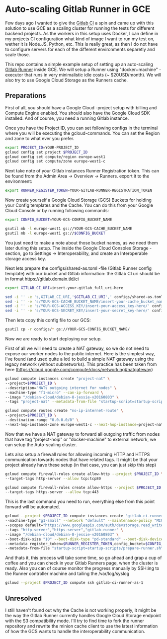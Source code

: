 # Auto-scaling Gitlab Runner in GCE

Few days ago I wanted to give the [Gitlab CI](https://about.gitlab.com/gitlab-ci/) a spin and came up with this solution to use
GCE as a scaling cluster for running the tests for different backend projects.
As the workers in this setup uses Docker, I can define in my projects CI configuration what kind of image I want to run my test on,
wether it is Node.JS, Python, etc. This is really great, as then I do not have to configure servers for each of the different
environments separetly and scale those.

This repo contains a simple example setup of setting up an auto-scaling [Gitlab Runner](https://gitlab.com/gitlab-org/gitlab-ci-multi-runner) inside GCE.
We will setup a Runner using "docker+machine" -executor that runs in very minimalistic idle costs (~ $20USD/month).
We will also try to use Google Cloud Storage as the Runners cache.

## Preparations

First of all, you should have a Google Cloud -project setup with billing and Compute Engine enabled.
You should also have the Google Cloud SDK installed.
And of course, you need a running Gitlab instance.

Once you have the Project ID, you can set following configs in the terminal where you will be executing the
gcloud-commands. You can set the Region and zone to what ever you prefer.

```sh
export PROJECT_ID=YOUR-PROJECT_ID
gcloud config set project $PROJECT_ID
gcloud config set compute/region europe-west1
gcloud config set compute/zone europe-west1-c
```

Next take note of your Gitlab instances Runner Registration token. This can be found from the Admin Area -> Overview -> Runners.
export it to the environment:

```sh
export RUNNER_REGISTER_TOKEN=YOUR-GITLAB-RUNNER-REGISTRATION_TOKEN
```

Now create yourself a Google Cloud Storage (GCS) Buckets for holding your Config templates and the Cache.
You can do this from your Google Cloud Console or by running following commands:

```sh
export CONFIG_BUCKET=YOUR-GCS-CONFIG_BUCKET_NAME

gsutil mb -l europe-west1 gs://YOUR-GCS-CACHE_BUCKET_NAME
gsutil mb -l europe-west1 gs://$CONFIG_BUCKET
```

You just need to make a note about those bucket names, as we need them later during this setup.
The inside the Google Cloud Consoles Storage -section, go to Settings -> Interoperability, and create
an Interoperable storage access key.

Next lets prepare the configs/shared-as.toml -file (Gitlab Runner config template) with our bucket and Gitlab information:
the Gitlab CI uri should be in format https://gitlab.domain.tld/ci

```sh
export GITLAB_CI_URI=insert-your-gitlab_full_uri-here

sed -i '' -e 's,GITLAB_CI_URI,'$GITLAB_CI_URI',' configs/shared-as.toml
sed -i '' -e 's/YOUR-GCS-CACHE_BUCKET_NAME/insert-your-cache_bucket_name-here/' configs/shared-as.toml
sed -i '' -e 's/YOUR-GCS-ACCESS_KEY/insert-your-access_key-here/' configs/shared-as.toml
sed -i '' -e 's/YOUR-GCS-SECRET_KEY/insert-your-secret_key-here/' configs/shared-as.toml
```

Then lets copy this config file to our GCS:

```sh
gsutil cp -r configs/* gs://YOUR-GCS-CONFIG_BUCKET_NAME/
```

Now we are ready to start deploying our setup.

First of all we will need to create a NAT gateway, so we do not need to expose our worker nodes to the public internet.
Here is the simplest way, I've found (and used quite a lot) to build a simple NAT gateway using the legacy network (without subnetworks).
This practice has been taken from here (https://cloud.google.com/compute/docs/networking#natgateway)

```sh
gcloud compute instances create "project-nat" \
--project=$PROJECT_ID \
--description="NATs outgoing internet for nodes" \
--machine-type "f1-micro" --can-ip-forward \
--image "/debian-cloud/debian-8-jessie-v20160803" \
--tags "project-nat" --metadata-from-file "startup-script=startup-scripts/configure-nat-gw.sh"

gcloud compute routes create "no-ip-internet-route" \
--project=$PROJECT_ID \
--destination-range "0.0.0.0/0" \
--next-hop-instance-zone europe-west1-c --next-hop-instance=project-nat --tags "project-noip","docker-machine" --priority 200
```

Now that we have a NAT gateway to forward all outgoing traffic from nodes that have tag "project-noip" or "docker-machine" to external network, we can setup the Auto-scaling cluster.

Lets also setup a firewall rules for allowing incoming HTTP and HTTPS communication towards nodes that have related tags.
It might be that your project already have these setup (in that case, you can just skip this step)

```sh
gcloud compute firewall-rules create allow-http --project $PROJECT_ID \
--target-tags http-server --allow tcp:tcp80

gcloud compute firewall-rules create allow-https --project $PROJECT_ID \
--target-tags https-server --allow tcp:443
```

This is the last command you need to run, everything else from this point forward will be automated.

```sh
gcloud --project $PROJECT_ID compute instances create "gitlab-ci-runner-as-1" \
--machine-type "g1-small" --network "default" --maintenance-policy "MIGRATE" \
--scopes default="https://www.googleapis.com/auth/devstorage.read_write","https://www.googleapis.com/auth/logging.write","https://www.googleapis.com/auth/monitoring.write","https://www.googleapis.com/auth/servicecontrol","https://www.googleapis.com/auth/service.management.readonly","https://www.googleapis.com/auth/compute" \
--tags "http-server","https-server","gitlab-runner" \
--image "/debian-cloud/debian-8-jessie-v20160803" \
--boot-disk-size "10" --boot-disk-type "pd-standard" --boot-disk-device-name "gitlab-ci-runner-as-1" \
--metadata register_token=$RUNNER_REGISTER_TOKEN,config_bucket=$CONFIG_BUCKET,runner_name=gitlab-ci-runner-as-1,gitlab_uri=$GITLAB_CI_URI,runner_tags=backend \
--metadata-from-file "startup-script=startup-scripts/prepare-runner.sh"
```

And thats it, this process will take some time, so go ahead and grap a cup of coffee and you can check in your Gitlab Runners page,
when the cluster is ready.
Also you can of course monitor the progress manually by SSH:ing to the Runner controller machine and tailing the /var/log/syslog

```sh
gcloud --project $PROJECT_ID compute ssh gitlab-ci-runner-as-1
```

## Unresolved

I still haven't found out why the Cache is not working properly, it might be the way the
Gitlab Runner currently handles Google Cloud Storage endpoint with the S3 compatibility mode.
I'll try to find time to fork the runner repository and rewrite the minion cache client to use the latest information
of how the GCS wants to handle the interoperability communication.
